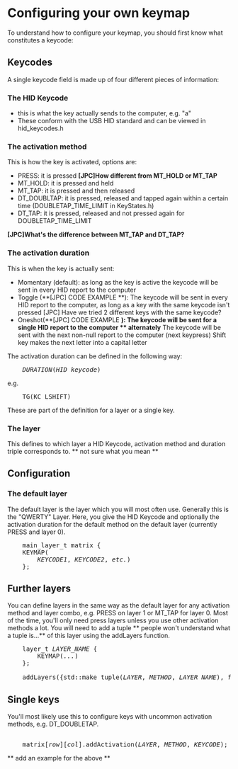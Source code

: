 # Configuring your own keymap
To understand how to configure your keymap, you should first know what constitutes a keycode:

## Keycodes
A single keycode field is made up of four different pieces of information:

### The HID Keycode 
* this is what the key actually sends to the computer, e.g. "a"
* These conform with the USB HID standard and can be viewed in hid\_keycodes.h

### The activation method
This is how the key is activated, options are:
* PRESS: it is pressed   **[JPC]How different from MT\_HOLD or MT\_TAP**
* MT\_HOLD: it is pressed and held
* MT\_TAP: it is pressed and then released
* DT\_DOUBLTAP: it is pressed, released and tapped again within a certain time
(DOUBLETAP\_TIME\_LIMIT in KeyStates.h)
* DT\_TAP: it is pressed, released and not pressed again for DOUBLETAP\_TIME\_LIMIT

**[JPC]What's the difference between MT\_TAP and DT\_TAP?** 

### The activation duration
This is when the key is actually sent:
* Momentary (default): as long as the key is active the keycode will be sent in every HID report to the computer
* Toggle (**[JPC] CODE EXAMPLE **): The keycode will be sent in every HID report to the computer, as long as a key with the same keycode isn't pressed [JPC] Have we tried 2 different keys with the same keycode?
* Oneshot(**[JPC] CODE EXAMPLE **): The keycode will be sent for a single HID report to the computer  ** alternately** The keycode will be sent with the next non-null report to the computer (next keypress)
Shift key makes the next letter into a capital letter

The activation duration can be defined in the following way:
<pre>
    <i>DURATION</i>(<i>HID keycode</i>)
</pre>
e.g.
<pre>
    TG(KC_LSHIFT)
</pre>

These are part of the definition for a layer or a single key.

### The layer
This defines to which layer a HID Keycode, activation method and duration triple corresponds to. ** not sure what you mean ** 

## Configuration
### The default layer
The default layer is the layer which you will most often use. Generally this is the "QWERTY" Layer.
Here, you give the 
HID Keycode and optionally the activation duration for the default method on the default layer
(currently PRESS and layer 0).
<pre>
    main_layer_t matrix {
    KEYMAP(
        <i>KEYCODE1</i>, <i>KEYCODE2</i>, <i>etc.</i>)
    };
</pre>


## Further layers
You can define layers in the same way as the default layer for any activation method and layer combo, 
e.g. PRESS on layer 1 or MT\_TAP for layer 0. Most of the time, you'll only need press layers unless you use other activation methods a lot. You will need to add a tuple ** people won't understand what a tuple is...** of this layer using the addLayers function.
<pre>
    layer_t <i>LAYER_NAME</i> {
        KEYMAP(<i>...</i>)
    };

    addLayers({std::make_tuple(<i>LAYER</i>, <i>METHOD</i>, <i>LAYER_NAME</i>), <i>further layers</i>});
</pre>

## Single keys
You'll most likely use this to configure keys with uncommon activation methods, e.g. DT\_DOUBLETAP.
<pre> 
    matrix[<i>row</i>][<i>col</i>].addActivation(<i>LAYER</i>, <i>METHOD</i>, <i>KEYCODE</i>);
</pre>

** add an example for the above **

